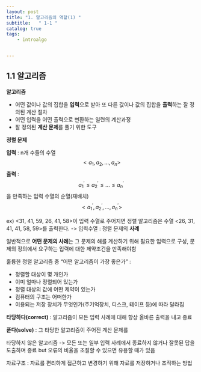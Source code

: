 ```yaml
---
layout: post
title: "1. 알고리즘의 역할(1) "
subtitle:   " 1-1 "
catalog: true
tags:
    - introalgo


---
```


## 1.1 알고리즘 



**알고리즘**

- 어떤 값이나 값의 집합을 **입력**으로 받아 또 다른 값이나 값의 집합을 **출력**하는 잘 정의된 계산 절차
- 어떤 입력을 어떤 출력으로 변환하는 일련의 계산과정
- 잘 정의된 **계산 문제**를 풀기 위한 도구

 

 **정렬 문제**

 **입력** : n개 수들의 수열
$$
<a_1,a_2, ..., a_n>
$$
 **출력** : 
$$
a^{'}_1≤a^{'}_2≤ ...≤a^{'}_n
$$
을 만족하는 입력 수열의 순열(재배치)
$$
<a^{'}_1, a^{'}_2, ..., a^{'}_n>
$$
 

ex) <31, 41, 59, 26, 41, 58>이 입력 수열로 주어지면 정렬 알고리즘은 수열 <26, 31, 41, 41, 58, 59>를 출력한다. -> 입력수열 : 정렬 문제의 **사례**

 

 일반적으로 **어떤 문제의 사례**는 그 문제의 해를 계산하기 위해 필요한 입력으로 구성, 문제의 정의에서 요구하는 입력에 대한 제약조건을 만족해야함

 

 훌륭한 정렬 알고리즘 중 “어떤 알고리즘이 가장 좋은가” :

-  정렬할 대상이 몇 개인가
-  이미 얼마나 정렬되어 있는가
-  정렬 대상의 값에 어떤 제약이 있는가
-  컴퓨터의 구조는 어떠한가
-  이용되는 저장 장치가 무엇인가(주기억장치, 디스크, 테이프 등)에 따라 달라짐

 

 **타당하다(correct)** : 알고리즘이 모든 입력 사례에 대해 항상 올바른 출력을 내고 종료

 **푼다(solve)** : 그 타당한 알고리즘이 주어진 계산 문제를

 타당하지 않은 알고리즘 -> 모든 또는 일부 입력 사례에서 종료하지 않거나 잘못된 답을 도출하며 종료 but 오류의 비율을 조절할 수 있으면 유용할 때가 있음

 

 자료구조 : 자료를 편리하게 접근하고 변경하기 위해 자료를 저장하거나 조직하는 방법